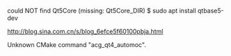 
 could NOT find Qt5Core (missing: Qt5Core_DIR)
 $ sudo apt install qtbase5-dev


http://blog.sina.com.cn/s/blog_6efce5f60100pbja.html

Unknown CMake command "acg_qt4_automoc".

